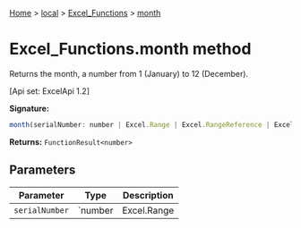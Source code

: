 [Home](./index) &gt; [local](local.md) &gt; [Excel\_Functions](local.excel_functions.md) &gt; [month](local.excel_functions.month.md)

# Excel\_Functions.month method

Returns the month, a number from 1 (January) to 12 (December). 

 \[Api set: ExcelApi 1.2\]

**Signature:**
```javascript
month(serialNumber: number | Excel.Range | Excel.RangeReference | Excel.FunctionResult<any>): FunctionResult<number>;
```
**Returns:** `FunctionResult<number>`

## Parameters

|  Parameter | Type | Description |
|  --- | --- | --- |
|  `serialNumber` | `number | Excel.Range | Excel.RangeReference | Excel.FunctionResult<any>` |  |


